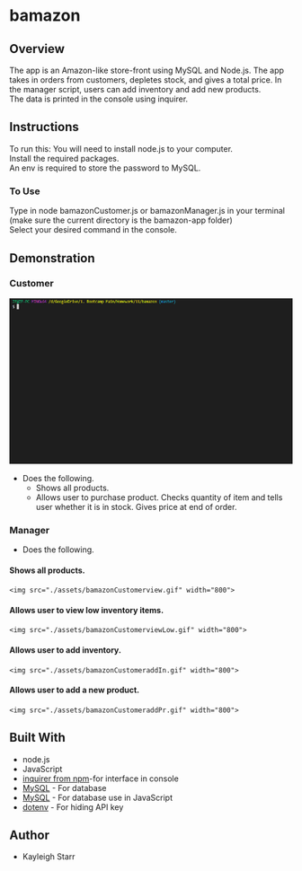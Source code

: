 # bamazon

## Overview
The app is an Amazon-like store-front using MySQL and Node.js. The app takes in orders from customers, depletes stock, and gives a total price. In the manager script, users can add inventory and add new products.
<br>
The data is printed in the console using inquirer. 

## Instructions
To run this:
You will need to install node.js to your computer.
<br>
Install the required packages.
<br>
An env is required to store the password to MySQL.
### To Use
Type in node bamazonCustomer.js or bamazonManager.js in your terminal (make sure the current directory is the bamazon-app folder)
<br>
Select your desired command in the console.
## Demonstration

### Customer
<img src="./assets/bamazonCustomer.gif" width="800">
 
  * Does the following.
    * Shows all products.
    * Allows user to purchase product. Checks quantity of item and tells user whether it is in stock. Gives price at end of order.

### Manager
  * Does the following.
####  Shows all products.
    <img src="./assets/bamazonCustomerview.gif" width="800">
#### Allows user to view low inventory items.
    <img src="./assets/bamazonCustomerviewLow.gif" width="800">
#### Allows user to add inventory.
    <img src="./assets/bamazonCustomeraddIn.gif" width="800">
#### Allows user to add a new product.
    <img src="./assets/bamazonCustomeraddPr.gif" width="800">

## Built With
* node.js
* JavaScript
* [inquirer from npm](https://www.npmjs.com/package/inquirer)-for interface in console
* [MySQL](https://www.mysql.com/) - For database
* [MySQL](https://www.npmjs.com/package/mysql) - For database use in JavaScript
* [dotenv](https://www.npmjs.com/package/dotenv) - For hiding API key

## Author
* Kayleigh Starr
